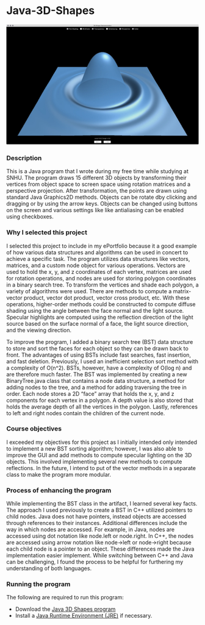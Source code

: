 # Java-3D-Shapes

![](images/Shapes_Sync.jpg)

### Description
This is a Java program that I wrote during my free time while studying at SNHU. The program draws 15 different 3D objects by transforming their vertices from object space to screen space using rotation matrices and a perspective projection. After transformation, the points are drawn using standard Java Graphics2D methods. Objects can be rotate dby clicking and dragging or by using the arrow keys. Objects can be changed using buttons on the screen and various settings like like antialiasing can be enabled using checkboxes.

### Why I selected this project
I selected this project to include in my ePortfolio because it a good example of how various data structures and algorithms can be used in concert to achieve a specific task. The program utilizes data structures like vectors, matrices, and a custom node object for various operations. Vectors are used to hold the x, y, and z coordinates of each vertex, matrices are used for rotation operations, and nodes are used for storing polygon coordinates in a binary search tree. To transform the vertices and shade each polygon, a variety of algorithms were used. There are methods to compute a matrix-vector product, vector dot product, vector cross product, etc. With these operations, higher-order methods could be constructed to compute diffuse shading using the angle between the face normal and the light source. Specular highlights are computed using the reflection direction of the light source based on the surface normal of a face, the light source direction, and the viewing direction.

To improve the program, I added a binary search tree (BST) data structure to store and sort the faces for each object so they can be drawn back to front. The advantages of using BSTs include fast searches, fast insertion, and fast deletion. Previously, I used an inefficient selection sort method with a complexity of O(n^2). BSTs, however, have a complexity of O(log n) and are therefore much faster. The BST was implemented by creating a new BinaryTree.java class that contains a node data structure, a method for adding nodes to the tree, and a method for adding traversing the tree in order. Each node stores a 2D “face” array that holds the x, y, and z components for each vertex in a polygon. A depth value is also stored that holds the average depth of all the vertices in the polygon. Lastly, references to left and right nodes contain the children of the current node.

### Course objectives
I exceeded my objectives for this project as I initially intended only intended to implement a new BST sorting algorithm; however, I was also able to improve the GUI and add methods to compute specular lighting on the 3D objects. This involved implementing several new methods to compute reflections. In the future, I intend to put of the vector methods in a separate class to make the program more modular.

### Process of enhancing the program
While implementing the BST class in the artifact, I learned several key facts. The approach I used previously to create a BST in C++ utilized pointers to child nodes. Java does not have pointers, instead objects are accessed through references to their instances. Additional differences include the way in which nodes are accessed. For example, in Java, nodes are accessed using dot notation like node.left or node.right. In C++, the nodes are accessed using arrow notation like node->left or node->right because each child node is a pointer to an object. These differences made the Java implementation easier implement. While switching between C++ and Java can be challenging, I found the process to be helpful for furthering my understanding of both languages.

### Running the program
The following are required to run this program:
- Download the [Java 3D Shapes program](https://github.com/mquilici/Java-3D-Shapes/ShapesGUI.jar)
- Install a [Java Runtime Environment (JRE)](https://www.java.com/en/download/) if necessary.

